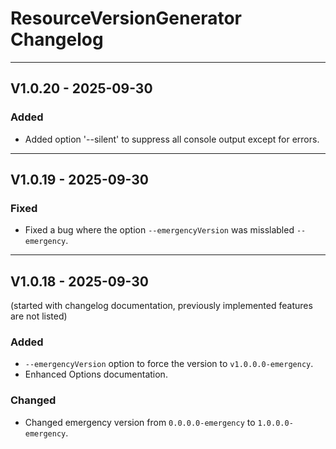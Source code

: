 # ResourceVersionGenerator Changelog

___
## V1.0.20 - 2025-09-30

### Added
- Added option '--silent' to suppress all console output except for errors.

___
## V1.0.19 - 2025-09-30

### Fixed
- Fixed a bug where the option `--emergencyVersion` was misslabled `--emergency`.

___
## V1.0.18 - 2025-09-30
(started with changelog documentation, previously implemented features are not listed)

### Added
- `--emergencyVersion` option to force the version to `v1.0.0.0-emergency`.
- Enhanced Options documentation.

### Changed
- Changed emergency version from `0.0.0.0-emergency` to `1.0.0.0-emergency`.
